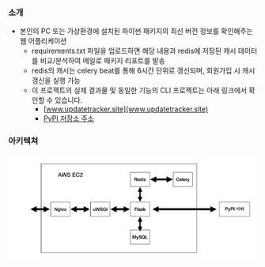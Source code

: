 ### 소개
* 본인의 PC 또는 가상환경에 설치된 파이썬 패키지의 최신 버전 정보를 확인해주는 웹 어플리케이션
  * requirements.txt 파일을 업로드하면 해당 내용과 redis에 저장된 캐시 데이터를 비교/분석하여 메일로 패키지 리포트를 발송
  * redis의 캐시는 celery beat를 통해 6시간 단위로 갱신되며, 회원가입 시 캐시 갱신을 실행 가능
  * 이 프로젝트의 실제 결과물 및 동일한 기능의 CLI 프로젝트는 아래 링크에서 확인할 수 있습니다.
    * [www.updatetracker.site](www.updatetracker.site)
    * [PyPI 저장소 주소](https://pypi.org/project/update-tracker/)

### 아키텍쳐
![](./monolithic/static/architecture.png)